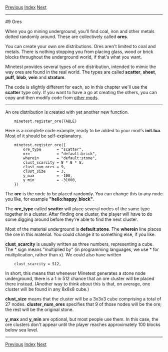 [Previous](ch08.html) [Index](index.html) [Next](ch10.html)

---

#9 Ores

When you go mining underground, you'll find coal, iron and other metals dotted randomly around. These are collectively called **ores**.

You can create your own ore distributions. Ores aren't limited to coal and metals. There is nothing stopping you from placing glass, wood or brick blocks throughout the underground world, if that's what you want.

Minetest provides several types of ore distribution, intended to mimic the way ores are found in the real world. The types are called **scatter**, **sheet**, **puff**, **blob**, **vein** and **stratum**.

The code is slightly different for each, so in this chapter we'll use the **scatter** type only. If you want to have a go at creating the others, you can copy and then modify code from [other mods](https://content.minetest.net/).

---

An ore distribution is created with yet another new function.

        minetest.register_ore(TABLE)

Here is a complete code example, ready to be added to your mod's **init.lua**. Most of it should be self-explanatory.

        minetest.register_ore({
            ore_type       = "scatter",
            ore            = "default:brick",
            wherein        = "default:stone",
            clust_scarcity = 8 * 8 * 8,
            clust_num_ores = 9,
            clust_size     = 3,
            y_max          = -100,
            y_min          = -31000,
        })

The **ore** is the node to be placed randomly. You can change this to any node you like, for example **"hello:happy_block"**.

The **ore_type** called **scatter** will place several nodes of the same type together in a cluster. After finding one cluster, the player will have to do some digging around before they're able to find the next cluster.

Most of the material underground is **default:stone**. The **wherein** line places the ore in this material. You could change it to something else, if you like.

**clust_scarcity** is usually written as three numbers, representing a cube. The * sign means "multiplied by" (in programming languages, we use * for multiplication, rather than x). We could also have written

        clust_scarcity = 512,

In short, this means that whenever Minetest generates a stone node underground, there is a 1 in 512 chance that an ore cluster will be placed there instead. (Another way to think about this is that, on average, one cluster will be found in any 8x8x8 cube.)

**clust_size** means that the cluster will be a 3x3x3 cube comprising a total of 27 nodes. **cluster_num_ores** specifies that 9 of those nodes will be the ore; the rest will be the original stone.

**y_max** and **y_min** are optional, but most people use them. In this case, the ore clusters don't appear until the player reaches approximately 100 blocks below sea level.

---

[Previous](ch08.html) [Index](index.html) [Next](ch10.html)

